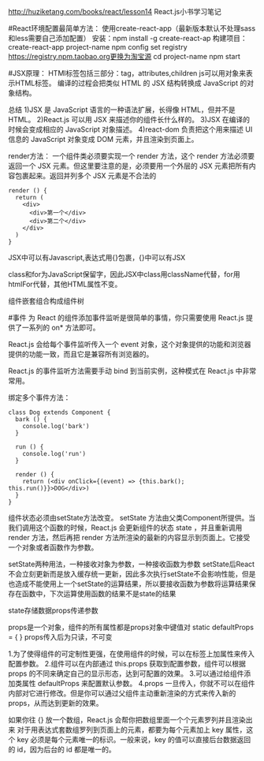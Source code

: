 http://huziketang.com/books/react/lesson14
React.js小书学习笔记


#React环境配置最简单方法： 使用create-react-app（最新版本默认不处理sass和less需要自己添加配置）
安装：npm install -g create-react-ap
构建项目： create-react-app project-name
npm config set registry https://registry.npm.taobao.org更换为淘宝源
cd project-name
npm start

#JSX原理：
HTMl标签包括三部分：tag，attributes,children
js可以用对象来表示HTML标签。
编译的过程会把类似 HTML 的 JSX 结构转换成 JavaScript 的对象结构。

总结
1)JSX 是 JavaScript 语言的一种语法扩展，长得像 HTML，但并不是 HTML。
2)React.js 可以用 JSX 来描述你的组件长什么样的。
3)JSX 在编译的时候会变成相应的 JavaScript 对象描述。
4)react-dom 负责把这个用来描述 UI 信息的 JavaScript 对象变成 DOM 元素，并且渲染到页面上。


render方法：
一个组件类必须要实现一个 render 方法，这个 render 方法必须要返回一个 JSX 元素。但这里要注意的是，必须要用一个外层的 JSX 元素把所有内容包裹起来。返回并列多个 JSX 元素是不合法的
```
render () {
  return (
    <div>
      <div>第一个</div>
      <div>第二个</div>
    </div>
  )
}
```


JSX中可以有Javascript,表达式用{}包裹，{}中可以有JSX

class和for为JavaScript保留字，因此JSX中class用className代替，for用htmlFor代替，其他HTML属性不变。

组件嵌套组合构成组件树


#事件
为 React 的组件添加事件监听是很简单的事情，你只需要使用 React.js 提供了一系列的 on* 方法即可。

React.js 会给每个事件监听传入一个 event 对象，这个对象提供的功能和浏览器提供的功能一致，而且它是兼容所有浏览器的。

React.js 的事件监听方法需要手动 bind 到当前实例，这种模式在 React.js 中非常常用。

绑定多个事件方法：

```
class Dog extends Component {
  bark () {
    console.log('bark')
  }

  run () {
    console.log('run')
  }

  render () {
    return (<div onClick={(event) => {this.bark(); this.run()}}>DOG</div>)
  }
}
```

组件状态必须由setState方法改变。
setState 方法由父类Component所提供。当我们调用这个函数的时候，React.js 会更新组件的状态 state ，并且重新调用 render 方法，然后再把 render 方法所渲染的最新的内容显示到页面上。它接受一个对象或者函数作为参数。


setState两种用法，一种接收对象为参数，一种接收函数为参数
setState后React不会立刻更新而是放入缓存统一更新，因此多次执行setState不会影响性能，但是也造成不能使用上一个setState的运算结果，所以要接收函数为参数将运算结果保存在函数中，下次运算使用函数的结果不是state的结果

state存储数据props传递参数

props是一个对象，组件的所有属性都是props对象中键值对
static defaultProps = {
}
props传入后为只读，不可变

1.为了使得组件的可定制性更强，在使用组件的时候，可以在标签上加属性来传入配置参数。
2.组件可以在内部通过 this.props 获取到配置参数，组件可以根据 props 的不同来确定自己的显示形态，达到可配置的效果。
3.可以通过给组件添加类属性 defaultProps 来配置默认参数。
4.props 一旦传入，你就不可以在组件内部对它进行修改。但是你可以通过父组件主动重新渲染的方式来传入新的 props，从而达到更新的效果。


如果你往 {} 放一个数组，React.js 会帮你把数组里面一个个元素罗列并且渲染出来
对于用表达式套数组罗列到页面上的元素，都要为每个元素加上 key 属性，这个 key 必须是每个元素唯一的标识。一般来说，key 的值可以直接后台数据返回的 id，因为后台的 id 都是唯一的。